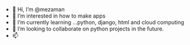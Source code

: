 - 👋 Hi, I’m @mezaman
- 👀 I’m interested in how to make apps
- 🌱 I’m currently learning ...python, django, html and cloud computing
- 💞️ I’m looking to collaborate on python projects in the future.
- 📫 

<!---
mezaman/mezaman is a ✨ special ✨ repository because its `README.md` (this file) appears on your GitHub profile.
You can click the Preview link to take a look at your changes.
--->
